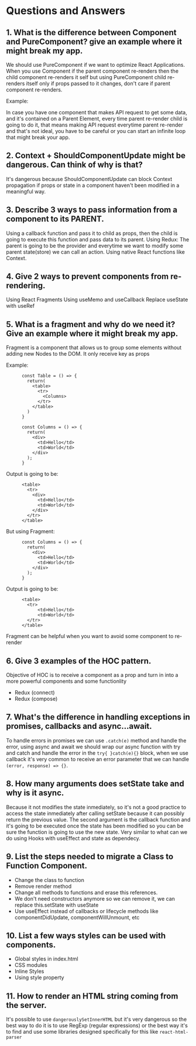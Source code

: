 # Questions and Answers

## 1. What is the difference between Component and PureComponent? give an example where it might break my app.

We should use PureComponent if we want to optimize React Applications.
When you use Component if the parent component re-renders then the child component re-renders it self but using PureComponent child re-renders itself only if props passed to it changes, don't care if parent component re-renders.

Example:

In case you have one component that makes API request to get some data, and it's contained on a Parent Element, every time parent re-render child is going to do it, that means making API request everytime parent re-render and that's not ideal, you have to be careful or you can start an infinite loop that might break your app.

## 2. Context + ShouldComponentUpdate might be dangerous. Can think of why is that?

It's dangerous because ShouldComponentUpdate can block Context propagation if props or state in a component haven't been modified in a meaningful way.

## 3. Describe 3 ways to pass information from a component to its PARENT.

Using a callback function and pass it to child as props, then the child is going to execute this function and pass data to its parent.
Using Redux: The parent is going to be the provider and everytime we want to modify some parent state(store) we can call an action.
Using native React functions like Context.

## 4. Give 2 ways to prevent components from re-rendering.

Using React Fragments
Using useMemo and useCallback
Replace useState with useRef

## 5. What is a fragment and why do we need it? Give an example where it might break my app.

Fragment is a component that allows us to group some elements without adding new Nodes to the DOM.
It only receive key as props

Example:

          const Table = () => {
            return(
              <table>
                <tr>
                  <Columns>
                </tr>
              </table>
            )
          }

          const Columns = () => {
            return(
              <div>
                <td>Hello</td>
                <td>World</td>
              </div>
            );
          }

Output is going to be:

          <table>
            <tr>
              <div>
                <td>Hello</td>
                <td>World</td>
              </div>
            </tr>
          </table>

But using Fragment:

          const Columns = () => {
            return(
              <div>
                <td>Hello</td>
                <td>World</td>
              </div>
            );
          }

Output is going to be:

          <table>
            <tr>
                <td>Hello</td>
                <td>World</td>
            </tr>
          </table>

Fragment can be helpful when you want to avoid some component to re-render

## 6. Give 3 examples of the HOC pattern.

Objective of HOC is to receive a component as a prop and turn in into a more powerful components and some functionlity

- Redux (connect)
- Redux (compose)

## 7. What's the difference in handling exceptions in promises, callbacks and async...await.

To handle errors in promises we can use `.catch(e)` method and handle the error, using async and await we should wrap our async function with try and catch and handle the error in the `try{ }catch(e){}` block, when we use callback it's very common to receive an error parameter that we can handle `(error, response) => {}`.

## 8. How many arguments does setState take and why is it async.

Because it not modifies the state inmediately, so it's not a good practice to access the state inmediately after calling setState because it can possibly return the previous value.
The second argument is the callback function and it's going to be executed once the state has been modified so you can be sure the function is going to use the new state. Very similar to what can we do using Hooks with useEffect and state as dependecy.

## 9. List the steps needed to migrate a Class to Function Component.

- Change the class to function
- Remove render method
- Change all methods to functions and erase this references.
- We don't need constructors anymore so we can remove it, we can replace this.setState with useState
- Use useEffect instead of callbacks or lifecycle methods like componentDidUpdate, componentWillUnmount, etc

## 10. List a few ways styles can be used with components.

- Global styles in index.html
- CSS modules
- Inline Styles
- Using style property

## 11. How to render an HTML string coming from the server.

It's possible to use `dangerouslySetInnerHTML` but it's very dangerous so the best way to do it is to use RegExp (regular expressions) or the best way it's to find and use some libraries designed specifically for this like `react-html-parser`
